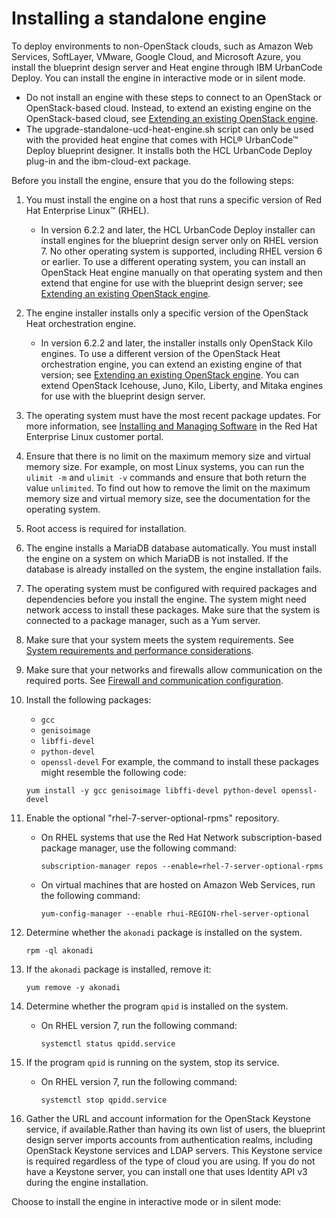# Installing a standalone engine

To deploy environments to non-OpenStack clouds, such as Amazon Web Services, SoftLayer, VMware, Google Cloud, and Microsoft Azure, you install the blueprint design server and Heat engine through IBM UrbanCode Deploy. You can install the engine in interactive mode or in silent mode.

-   Do not install an engine with these steps to connect to an OpenStack or OpenStack-based cloud. Instead, to extend an existing engine on the OpenStack-based cloud, see [Extending an existing OpenStack engine](extending_an_engine_for_openstack.md).
-   The upgrade-standalone-ucd-heat-engine.sh script can only be used with the provided heat engine that comes with HCL® UrbanCode™ Deploy blueprint designer. It installs both the HCL UrbanCode Deploy plug-in and the ibm-cloud-ext package.

Before you install the engine, ensure that you do the following steps:

1.  You must install the engine on a host that runs a specific version of Red Hat Enterprise Linux™ \(RHEL\).

    -   In version 6.2.2 and later, the HCL UrbanCode Deploy installer can install engines for the blueprint design server only on RHEL version 7. No other operating system is supported, including RHEL version 6 or earlier.
    To use a different operating system, you can install an OpenStack Heat engine manually on that operating system and then extend that engine for use with the blueprint design server; see [Extending an existing OpenStack engine](extending_an_engine_for_openstack.md).

2.  The engine installer installs only a specific version of the OpenStack Heat orchestration engine.

    -   In version 6.2.2 and later, the installer installs only OpenStack Kilo engines.
    To use a different version of the OpenStack Heat orchestration engine, you can extend an existing engine of that version; see [Extending an existing OpenStack engine](extending_an_engine_for_openstack.md). You can extend OpenStack Icehouse, Juno, Kilo, Liberty, and Mitaka engines for use with the blueprint design server.

3.  The operating system must have the most recent package updates. For more information, see [Installing and Managing Software](https://access.redhat.com/documentation/en-US/Red_Hat_Enterprise_Linux/7/html/System_Administrators_Guide/part-Installing_and_Managing_Software.html) in the Red Hat Enterprise Linux customer portal.
4.  Ensure that there is no limit on the maximum memory size and virtual memory size. For example, on most Linux systems, you can run the `ulimit -m` and `ulimit -v` commands and ensure that both return the value `unlimited`. To find out how to remove the limit on the maximum memory size and virtual memory size, see the documentation for the operating system.
5.  Root access is required for installation.
6.  The engine installs a MariaDB database automatically. You must install the engine on a system on which MariaDB is not installed. If the database is already installed on the system, the engine installation fails.
7.  The operating system must be configured with required packages and dependencies before you install the engine. The system might need network access to install these packages. Make sure that the system is connected to a package manager, such as a Yum server.
8.  Make sure that your system meets the system requirements. See [System requirements and performance considerations](sysRequire.md).
9.  Make sure that your networks and firewalls allow communication on the required ports. See [Firewall and communication configuration](agent_firewalls.md).
10. Install the following packages:

    -   `gcc`
    -   `genisoimage`
    -   `libffi-devel`
    -   `python-devel`
    -   `openssl-devel`
    For example, the command to install these packages might resemble the following code:

    ```
    yum install -y gcc genisoimage libffi-devel python-devel openssl-devel
    ```

11. Enable the optional "rhel-7-server-optional-rpms" repository.
    -   On RHEL systems that use the Red Hat Network subscription-based package manager, use the following command:

        ```
        subscription-manager repos --enable=rhel-7-server-optional-rpms
        ```

    -   On virtual machines that are hosted on Amazon Web Services, run the following command:

        ```
        yum-config-manager --enable rhui-REGION-rhel-server-optional
        ```

12. Determine whether the `akonadi` package is installed on the system.

    ```
    rpm -ql akonadi
    ```

13. If the `akonadi` package is installed, remove it:

    ```
    yum remove -y akonadi
    ```

14. Determine whether the program `qpid` is installed on the system.
    -   On RHEL version 7, run the following command:

        ```
        systemctl status qpidd.service
        ```

15. If the program `qpid` is running on the system, stop its service.
    -   On RHEL version 7, run the following command:

        ```
        systemctl stop qpidd.service
        ```

16. Gather the URL and account information for the OpenStack Keystone service, if available.Rather than having its own list of users, the blueprint design server imports accounts from authentication realms, including OpenStack Keystone services and LDAP servers. This Keystone service is required regardless of the type of cloud you are using. If you do not have a Keystone server, you can install one that uses Identity API v3 during the engine installation.

Choose to install the engine in interactive mode or in silent mode:

